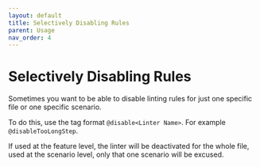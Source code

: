 ```yaml
---
layout: default
title: Selectively Disabling Rules
parent: Usage
nav_order: 4
---
```


# Selectively Disabling Rules

Sometimes you want to be able to disable linting rules for just one specific file or one specific scenario.

To do this, use the tag format `@disable<Linter Name>`. For example `@disableTooLongStep`. 

If used at the feature level, the linter will be deactivated for the whole file, used at the scenario level, only that one scenario will be excused.
